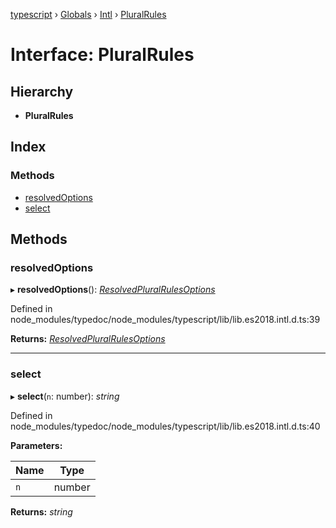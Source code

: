 [typescript](../README.md) › [Globals](../globals.md) › [Intl](../modules/intl.md) › [PluralRules](intl.pluralrules.md)

# Interface: PluralRules

## Hierarchy

* **PluralRules**

## Index

### Methods

* [resolvedOptions](intl.pluralrules.md#resolvedoptions)
* [select](intl.pluralrules.md#select)

## Methods

###  resolvedOptions

▸ **resolvedOptions**(): *[ResolvedPluralRulesOptions](intl.resolvedpluralrulesoptions.md)*

Defined in node_modules/typedoc/node_modules/typescript/lib/lib.es2018.intl.d.ts:39

**Returns:** *[ResolvedPluralRulesOptions](intl.resolvedpluralrulesoptions.md)*

___

###  select

▸ **select**(`n`: number): *string*

Defined in node_modules/typedoc/node_modules/typescript/lib/lib.es2018.intl.d.ts:40

**Parameters:**

Name | Type |
------ | ------ |
`n` | number |

**Returns:** *string*
